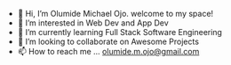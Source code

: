 - 👋 Hi, I’m Olumide Michael Ojo. welcome to my space!
- 👀 I’m interested in Web Dev and App Dev
- 🌱 I’m currently learning Full Stack Software Engineering
- 💞️ I’m looking to collaborate on Awesome Projects
- 📫 How to reach me ... olumide.m.ojo@gmail.com 

<!---
just-midemichael/just-midemichael is a ✨ special ✨ repository because its `README.md` (this file) appears on your GitHub profile.
You can click the Preview link to take a look at your changes.
--->
